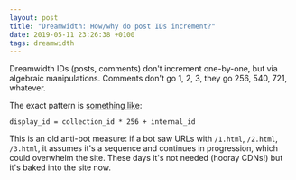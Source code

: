 ```yaml
---
layout: post
title: "Dreamwidth: How/why do post IDs increment?"
date: 2019-05-11 23:26:38 +0100
tags: dreamwidth
---
```


Dreamwidth IDs (posts, comments) don't increment one-by-one, but via algebraic manipulations. Comments don't go 1, 2, 3, they go 256, 540, 721, whatever.

The exact pattern is [something like](https://github.com/dreamwidth/dw-free/blob/2c5f1a9a11efbcf43a9eaa73a6ae43a533ec439d/cgi-bin/DW/Collection.pm#L54):

```
display_id = collection_id * 256 + internal_id
```

This is an old anti-bot measure: if a bot saw URLs with `/1.html`, `/2.html`, `/3.html`, it assumes it's a sequence and continues in progression, which could overwhelm the site.
These days it's not needed (hooray CDNs!) but it's baked into the site now.
